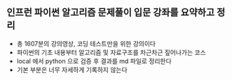 ## 인프런 파이썬 알고리즘 문제풀이 입문 강좌를 요약하고 정리

- 총 1607분의 강의영상, 코딩 테스트만을 위한 강의이다
- 파이썬의 기초 내용부터 알고리즘 및 자료구조를 차근차근 짚어나가는 코스
- local 에서 python 으로 검증 후 결과를 md 파일로 정리한다
- 기본 부분은 너무 자세하게 기록하지 않는다


